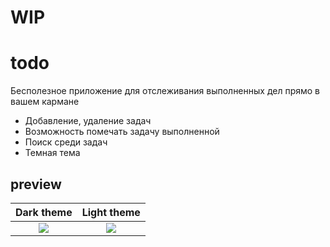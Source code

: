# WIP

# todo
Бесполезное приложение для отслеживания выполненных дел прямо в вашем кармане
- Добавление, удаление задач
- Возможность помечать задачу выполненной
- Поиск среди задач
- Темная тема
## preview

Dark theme             |  Light theme
:-------------------------:|:-------------------------:
![](https://github.com/kstkarus/todo/assets/150718645/425e0075-5ca9-47f7-8a77-443134630ce6)  |  ![](https://github.com/kstkarus/todo/assets/150718645/1b1ad955-d6b2-4310-a0e9-d0a2bd3df5fd)
